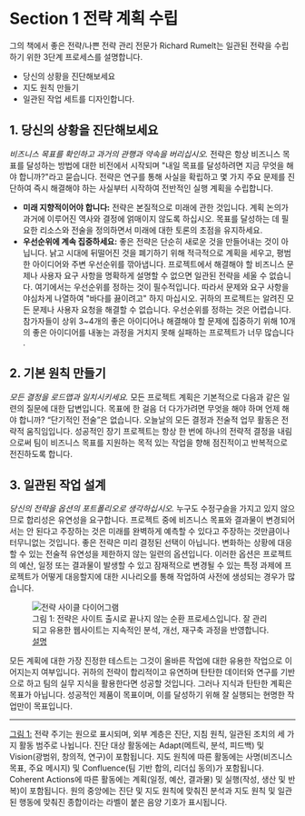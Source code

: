 # Section 1 전략 계획 수립

그의 책에서 좋은 전략/나쁜 전략 관리 전문가 Richard Rumelt는 일관된 전략을 수립하기 위한 3단계 프로세스를 설명합니다.

- 당신의 상황을 진단해보세요
- 지도 원칙 만들기
- 일관된 작업 세트를 디자인합니다.

## 1. 당신의 상황을 진단해보세요

_비즈니스 목표를 확인하고 과거의 관행과 약속을 버리십시오._ 전략은 항상 비즈니스 목표를 달성하는 방법에 대한 비전에서 시작되며 "내일 목표를 달성하려면 지금 무엇을 해야 합니까?"라고 묻습니다. 전략은 연구를 통해 사실을 확립하고 몇 가지 주요 문제를 진단하여 즉시 해결해야 하는 사실부터 시작하여 전반적인 실행 계획을 수립합니다.

- **미래 지향적이어야 합니다:** 전략은 본질적으로 미래에 관한 것입니다. 계획 논의가 과거에 이루어진 역사와 결정에 얽매이지 않도록 하십시오. 목표를 달성하는 데 필요한 리소스와 전술을 정의하면서 미래에 대한 토론의 초점을 유지하세요.
- **우선순위에 계속 집중하세요:** 좋은 전략은 단순히 새로운 것을 만들어내는 것이 아닙니다. 낡고 시대에 뒤떨어진 것을 폐기하기 위해 적극적으로 계획을 세우고, 평범한 아이디어와 주변 우선순위를 깎아냅니다. 프로젝트에서 해결해야 할 비즈니스 문제나 사용자 요구 사항을 명확하게 설명할 수 없으면 일관된 전략을 세울 수 없습니다. 여기에서는 우선순위를 정하는 것이 필수적입니다. 따라서 문제와 요구 사항을 야심차게 나열하여 "바다를 끓이려고" 하지 마십시오. 귀하의 프로젝트는 알려진 모든 문제나 사용자 요청을 해결할 수 없습니다. 우선순위를 정하는 것은 어렵습니다. 참가자들이 상위 3~4개의 좋은 아이디어나 해결해야 할 문제에 집중하기 위해 10개의 좋은 아이디어를 내놓는 과정을 거치지 못해 실패하는 프로젝트가 너무 많습니다 .

## 2. 기본 원칙 만들기

_모든 결정을 로드맵과 일치시키세요._ 모든 프로젝트 계획은 기본적으로 다음과 같은 일련의 질문에 대한 답변입니다. 목표에 한 걸음 더 다가가려면 무엇을 해야 하며 언제 해야 합니까? “단기적인 전술”은 없습니다. 오늘날의 모든 결정과 전술적 업무 활동은 전략적 움직임입니다. 성공적인 장기 프로젝트는 항상 한 번에 하나의 전략적 결정을 내림으로써 팀이 비즈니스 목표를 지원하는 목적 있는 작업을 향해 점진적이고 반복적으로 전진하도록 합니다.

## 3. 일관된 작업 설계

_당신의 전략을 옵션의 포트폴리오로 생각하십시오._ 누구도 수정구슬을 가지고 있지 않으므로 합리성은 유연성을 요구합니다. 프로젝트 중에 비즈니스 목표와 결과물이 변경되어서는 안 된다고 주장하는 것은 미래를 완벽하게 예측할 수 있다고 주장하는 것만큼이나 터무니없는 것입니다. 좋은 전략은 미리 결정된 선택이 아닙니다. 변화하는 상황에 대응할 수 있는 전술적 유연성을 제한하지 않는 일련의 옵션입니다. 이러한 옵션은 프로젝트의 예산, 일정 또는 결과물이 발생할 수 있고 잠재적으로 변경될 수 있는 특정 과제에 프로젝트가 어떻게 대응할지에 대한 시나리오를 통해 작업하여 사전에 생성되는 경우가 많습니다.

<figure>
  <img id="figure1" alt="전략 사이클 다이어그램" src="/images/part/1/1.png">
  <figcaption>
    그림 1: 전략은 사이트 출시로 끝나지 않는 순환 프로세스입니다. 잘 관리되고 유용한 웹사이트는 지속적인 분석, 개선, 재구축 과정을 반영합니다. <a href="#figure1-description">설명</a>
  </figcaption>
</figure>

모든 계획에 대한 가장 진정한 테스트는 그것이 올바른 작업에 대한 유용한 작업으로 이어지는지 여부입니다. 귀하의 전략이 합리적이고 유연하며 탄탄한 데이터와 연구를 기반으로 하고 팀의 실무 지식을 활용한다면 성공할 것입니다. 그러나 지식과 탄탄한 계획은 목표가 아닙니다. 성공적인 제품이 목표이며, 이를 달성하기 위해 잘 실행되는 현명한 작업만이 목표입니다.

---

<aside id="figure1-description">
  <a href="#figure1">그림 1:</a> 전략 주기는 원으로 표시되며, 외부 계층은 진단, 지침 원칙, 일관된 조치의 세 가지 활동 범주로 나뉩니다. 진단 대상 활동에는 Adapt(메트릭, 분석, 피드백) 및 Vision(광범위, 창의적, 연구)이 포함됩니다. 지도 원칙에 따른 활동에는 사명(비즈니스 목표, 주요 메시지) 및 Confluence(팀 기반 합의, 리더십 동의)가 포함됩니다. Coherent Actions에 따른 활동에는 계획(일정, 예산, 결과물) 및 실행(작성, 생산 및 반복)이 포함됩니다. 원의 중앙에는 진단 및 지도 원칙에 맞춰진 분석과 지도 원칙 및 일관된 행동에 맞춰진 종합이라는 라벨이 붙은 음양 기호가 표시됩니다.
</aside>
